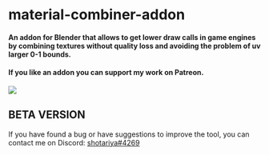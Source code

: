 material-combiner-addon
===========
#### An addon for Blender that allows to get lower draw calls in game engines by combining textures without quality loss and avoiding the problem of uv larger 0-1 bounds.

#### If you like an addon you can support my work on Patreon.
[![](http://webgrimes.com/patreon.png)](https://www.patreon.com/join/shotariya?)

## BETA VERSION
If you have found a bug or have suggestions to improve the tool, you can contact me on Discord: [shotariya#4269](https://discordapp.com/users/275608234595713024)
